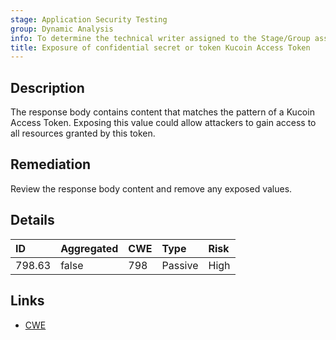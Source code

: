```yaml
---
stage: Application Security Testing
group: Dynamic Analysis
info: To determine the technical writer assigned to the Stage/Group associated with this page, see https://handbook.gitlab.com/handbook/product/ux/technical-writing/#assignments
title: Exposure of confidential secret or token Kucoin Access Token
---
```


## Description

The response body contains content that matches the pattern of a Kucoin Access Token.
Exposing this value could allow attackers to gain access to all resources granted by this token.

## Remediation

Review the response body content and remove any exposed values.

## Details

| ID | Aggregated | CWE | Type | Risk |
|:---|:-----------|:----|:-----|:-----|
| 798.63 | false | 798 | Passive | High |

## Links

- [CWE](https://cwe.mitre.org/data/definitions/798.html)
